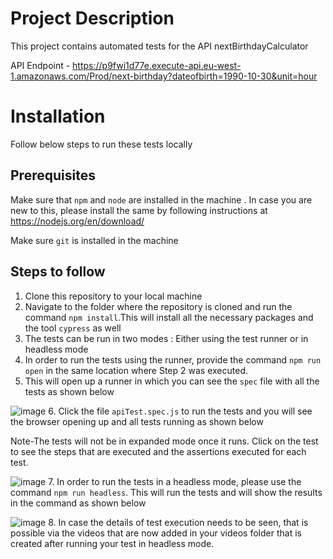 # Project Description

This project contains automated tests for the API  nextBirthdayCalculator

API Endpoint - https://p9fwi1d77e.execute-api.eu-west-1.amazonaws.com/Prod/next-birthday?dateofbirth=1990-10-30&unit=hour

# Installation

Follow below steps to run these tests locally

## Prerequisites
Make sure that `npm` and `node` are installed in the machine . In case you are new to this, please install the same by following instructions at https://nodejs.org/en/download/

Make sure `git` is installed in the machine

## Steps to follow

1. Clone this repository to your local machine 
2. Navigate to the folder where the repository is cloned and run the command `npm install`.This will install all the necessary packages and the tool `cypress` as well
3. The tests can be run in two modes : Either using the test runner or in headless mode
4. In order to run the tests using the runner, provide the command `npm run open` in the same location where Step 2 was executed.
5. This will open up a runner in which you can see the `spec` file with all the tests as shown below

![image](https://user-images.githubusercontent.com/43175331/126228105-fdfe8347-fac8-4006-b0b9-dda2178842f4.png)
6. Click the file `apiTest.spec.js` to run the tests and you will see the browser opening up and all tests running as shown below 
 
 Note-The tests will not be in expanded mode once it runs. Click on the test to see the steps that are executed and the assertions executed for each test.
    
![image](https://user-images.githubusercontent.com/43175331/126228259-acbf876f-c78e-4134-92dd-a1b9e2c089e1.png)
7. In order to run the tests in a headless mode, please use the command `npm run headless`. This will run the tests and will show the results in the command as shown below

![image](https://user-images.githubusercontent.com/43175331/126229207-de162236-e79a-4962-b955-df5eb272f81b.png)
8. In case the details of test execution needs to be seen, that is possible via the videos that are now added in your videos folder that is created after running your test in headless mode. 
